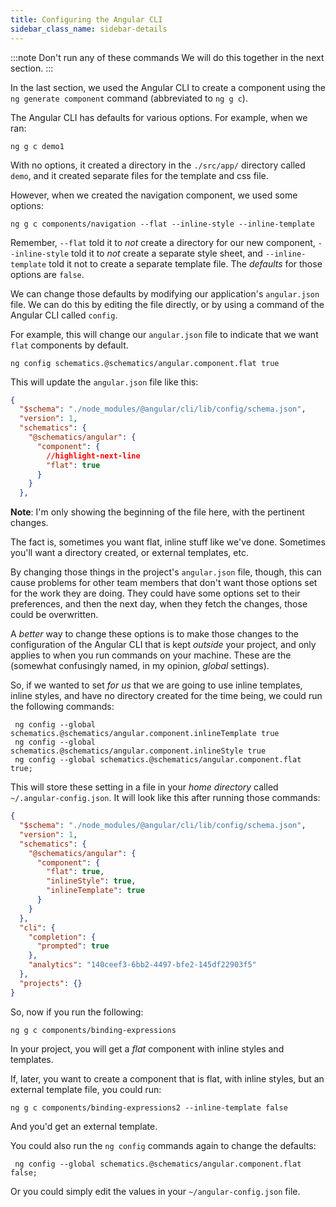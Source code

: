 ```yaml
---
title: Configuring the Angular CLI
sidebar_class_name: sidebar-details
---
```


:::note Don't run any of these commands
We will do this together in the next section.
:::

In the last section, we used the Angular CLI to create a component using the `ng generate component` command (abbreviated to `ng g c`).

The Angular CLI has defaults for various options. For example, when we ran:

```shell
ng g c demo1 
```
With no options, it created a directory in the `./src/app/` directory called `demo`, and it created separate files for the template and css file.

However, when we created the navigation component, we used some options:

```shell
ng g c components/navigation --flat --inline-style --inline-template 
```

Remember, `--flat` told it to *not* create a directory for our new component, `--inline-style` told it to *not* create a separate style sheet, and `--inline-template` told it not to create a separate template file. The *defaults* for those options are `false`. 

We can change those defaults by modifying our application's `angular.json` file. We can do this by editing the file directly, or by using a command of the Angular CLI called `config`. 

For example, this will change our `angular.json` file to indicate that we want `flat` components by default. 

```shell
ng config schematics.@schematics/angular.component.flat true
```

This will update the `angular.json` file like this:

```json title="./angular.json"
{
  "$schema": "./node_modules/@angular/cli/lib/config/schema.json",
  "version": 1,
  "schematics": {
    "@schematics/angular": {
      "component": {
        //highlight-next-line
        "flat": true
      }
    }
  },
```
**Note**: I'm only showing the beginning of the file here, with the pertinent changes.

The fact is, sometimes you want flat, inline stuff like we've done. Sometimes you'll want a directory created, or external templates, etc. 

By changing those things in the project's `angular.json` file, though, this can cause problems for other team members that don't want those options set for the work they are doing. They could have some options set to their preferences, and then the next day, when they fetch the changes, those could be overwritten.

A *better* way to change these options is to make those changes to the configuration of the Angular CLI that is kept *outside* your project, and only applies to when you run commands on your machine. These are the (somewhat confusingly named, in my opinion, *global* settings). 

So, if we wanted to set *for us* that we are going to use inline templates, inline styles, and have no directory created for the time being, we could run the following commands:

```shell
 ng config --global schematics.@schematics/angular.component.inlineTemplate true
 ng config --global schematics.@schematics/angular.component.inlineStyle true   
 ng config --global schematics.@schematics/angular.component.flat true; 
```

This will store these setting in a file in your *home directory* called `~/.angular-config.json`. It will look like this after running those commands:

```json title="~/.angular-config.json" showLineNumbers
{
  "$schema": "./node_modules/@angular/cli/lib/config/schema.json",
  "version": 1,
  "schematics": {
    "@schematics/angular": {
      "component": {
        "flat": true,
        "inlineStyle": true,
        "inlineTemplate": true
      }
    }
  },
  "cli": {
    "completion": {
      "prompted": true
    },
    "analytics": "140ceef3-6bb2-4497-bfe2-145df22903f5"
  },
  "projects": {}
}
```

So, now if you run the following:

```shell
ng g c components/binding-expressions
```
In your project, you will get a *flat* component with inline styles and templates. 

If, later, you want to create a component that is flat, with inline styles, but an external template file, you could run:

```shell
ng g c components/binding-expressions2 --inline-template false
```

And you'd get an external template.

You could also run the `ng config` commands again to change the defaults:

```shell
 ng config --global schematics.@schematics/angular.component.flat false;
 ```

 Or you could simply edit the values in your `~/angular-config.json` file. 
